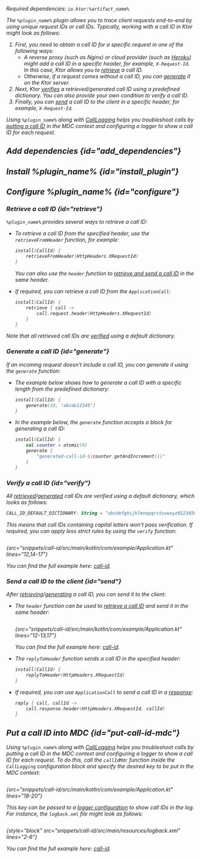 [//]: # (title: CallId)

<var name="artifact_name" value="ktor-server-call-id"/>
<var name="plugin_name" value="CallId"/>

<microformat>
<p>
Required dependencies: <code>io.ktor:%artifact_name%</code>
</p>
<var name="example_name" value="call-id"/>
<include src="lib.xml" include-id="download_example"/>
</microformat>

The `%plugin_name%` plugin allows you to trace client requests end-to-end by using unique request IDs or call IDs. Typically, working with a call ID in Ktor might look as follows:
1. First, you need to obtain a call ID for a specific request in one of the following ways:
   * A reverse proxy (such as Nginx) or cloud provider (such as [Heroku](heroku.md)) might add a call ID in a specific header, for example, `X-Request-Id`. In this case, Ktor allows you to [retrieve](#retrieve) a call ID.
   * Otherwise, if a request comes without a call ID, you can [generate](#generate) it on the Ktor server.
2. Next, Ktor [verifies](#verify) a retrieved/generated call ID using a predefined dictionary. You can also provide your own condition to verify a call ID.
3. Finally, you can [send](#send) a call ID to the client in a specific header, for example, `X-Request-Id`.

Using `%plugin_name%` along with [CallLogging](call-logging.md) helps you troubleshoot calls by [putting a call ID](#put-call-id-mdc) in the MDC context and configuring a logger to show a call ID for each request.


## Add dependencies {id="add_dependencies"}

<include src="lib.xml" include-id="add_ktor_artifact_intro"/>
<include src="lib.xml" include-id="add_ktor_artifact"/>

## Install %plugin_name% {id="install_plugin"}

<include src="lib.xml" include-id="install_plugin"/>


## Configure %plugin_name% {id="configure"}

### Retrieve a call ID {id="retrieve"}

`%plugin_name%` provides several ways to retrieve a call ID:

* To retrieve a call ID from the specified header, use the `retrieveFromHeader` function, for example:
   ```kotlin
   install(CallId) {
       retrieveFromHeader(HttpHeaders.XRequestId)
   }
   ```
   You can also use the `header` function to [retrieve and send a call ID](#send) in the same header.

* If required, you can retrieve a call ID from the `ApplicationCall`:
   ```kotlin
   install(CallId) {
       retrieve { call ->
           call.request.header(HttpHeaders.XRequestId)
       }
   }
   ```
Note that all retrieved call IDs are [verified](#verify) using a default dictionary.

### Generate a call ID {id="generate"}

If an incoming request doesn't include a call ID, you can generate it using the `generate` function:
* The example below shows how to generate a call ID with a specific length from the predefined dictionary:
   ```kotlin
   install(CallId) {
       generate(10, "abcde12345")
   }
   ```
* In the example below, the `generate` function accepts a block for generating a call ID:
   ```kotlin
   install(CallId) {
       val counter = atomic(0)
       generate {
           "generated-call-id-${counter.getAndIncrement()}"
       }
   }
   ```


### Verify a call ID {id="verify"}

All [retrieved](#retrieve)/[generated](#generate) call IDs are verified using a default dictionary, which looks as follows:

```kotlin
CALL_ID_DEFAULT_DICTIONARY: String = "abcdefghijklmnopqrstuvwxyz0123456789+/=-"
```
This means that call IDs containing capital letters won't pass verification. If required, you can apply less strict rules by using the `verify` function:

```kotlin
```
{src="snippets/call-id/src/main/kotlin/com/example/Application.kt" lines="12,14-17"}

You can find the full example here: [call-id](https://github.com/ktorio/ktor-documentation/tree/main/codeSnippets/snippets/call-id).



### Send a call ID to the client {id="send"}

After [retrieving](#retrieve)/[generating](#generate) a call ID, you can send it to the client:

* The `header` function can be used to [retrieve a call ID](#retrieve) and send it in the same header:

   ```kotlin
   ```
  {src="snippets/call-id/src/main/kotlin/com/example/Application.kt" lines="12-13,17"}

  You can find the full example here: [call-id](https://github.com/ktorio/ktor-documentation/tree/main/codeSnippets/snippets/call-id).

* The `replyToHeader` function sends a call ID in the specified header:
   ```kotlin
   install(CallId) {
       replyToHeader(HttpHeaders.XRequestId)
   }
   ```

* If required, you can use `ApplicationCall` to send a call ID in a [response](responses.md):
   ```kotlin
   reply { call, callId ->
       call.response.header(HttpHeaders.XRequestId, callId)
   }
   ```


## Put a call ID into MDC {id="put-call-id-mdc"}

Using `%plugin_name%` along with [CallLogging](call-logging.md) helps you troubleshoot calls by putting a call ID in the MDC context and configuring a logger to show a call ID for each request. To do this, call the `callIdMdc` function inside the `CallLogging` configuration block and specify the desired key to be put in the MDC context:

```kotlin
```
{src="snippets/call-id/src/main/kotlin/com/example/Application.kt" lines="18-20"}

This key can be passed to a [logger configuration](logging.md#configure-logback) to show call IDs in the log. For instance, the `logback.xml` file might look as follows:
```
```
{style="block" src="snippets/call-id/src/main/resources/logback.xml" lines="2-6"}

You can find the full example here: [call-id](https://github.com/ktorio/ktor-documentation/tree/main/codeSnippets/snippets/call-id).